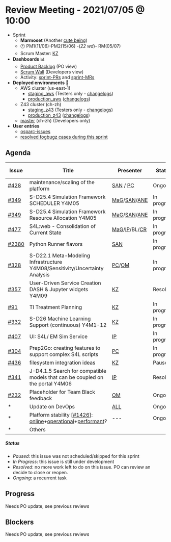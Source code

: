 # Review Meeting - 2021/07/05 @ 10:00

- Sprint
  - **Marmoset** (Another [cute being](https://en.wikipedia.org/wiki/Marmoset))
  - 🕐 PM1(11/06)-PM2(15/06) -(*22 wd*)- RM(05/07)
  - Scrum Master: [KZ]
- **Dashboards** 📊
  - [Product Backlog](https://github.com/orgs/ITISFoundation/projects/3) (PO view)
  - [Scrum Wall](https://app.zenhub.com/workspaces/osparc---scrum-wall-5c9260f3d76ef51f6b0fe78d/board?repos=118596920,174557929,151701223,135289610,118910047,181836792,167586968)  (Developers view)
  - Activity: [sprint-PRs] and [sprint-MRs]
- **Deployed environments** 🚀
  - AWS cluster (us-east-1)
    - [staging_aws](https://staging.osparc.io) (Testers only - [changelogs])
    - [production_aws](https://osparc.io) ([changelogs])
  - Z43 cluster (ch-zh)
    - [staging_z43](http://osparc-staging.speag.com) (Testers only - [changelogs])
    - [production_z43](http://osparc.speag.com) ([changelogs])
  - [master](https://osparc-master.speag.com) (ch-zh) (Developers only)
- **User entries**
  - [osparc-issues](https://github.com/ITISFoundation/osparc-issues/issues?q=is%3Aissue+is%3Aopen+sort%3Areactions)
  - [resolved fogbugz cases during this sprint](https://z43.manuscript.com/f/filters/?ixProject=45&ixStatus=0&maxrecords=50&resolvedInLast=3&sColumns=Category-Favorite-Case-TitleComment-Area-Priority-Status-DateResolved-DateOpened-OpenedBy&sSorts=LastUpdated.descending-Priority&sView=grid-flat)

## Agenda

| Issue  | Title                                                                         | Presenter           | Status      | Duration   | Start Time |
|--------|-------------------------------------------------------------------------------|---------------------|-------------|------------|------------|
| [#428] | maintenance/scaling of the platform                                           | [SAN] / [PC]        | Ongoing     | ?    |      |
| [#349] | S-D25.4 Simulation Framework SCHEDULER Y4M05                                  | [MaG]/[SAN]/[ANE]   | In progress | ?     |      |
| [#349] | S-D25.4 Simulation Framework Resource Allocation Y4M05                        | [MaG]/[SAN]/[ANE]   | In progress | ?     |       |
| [#477] | S4L:web - Consolidation of Current State                                      | [MaG]/[IP]/BL/[CR]  | In progress | ?     |       |
| [#2380]| Python Runner flavors                                                         | [SAN]               | In progress | ?     |       |
| [#328] | S-D22.1 Meta-Modeling Infrastructure Y4M08/Sensitivity/Uncertainty Analysis   | [PC]/[OM]           | In progress | 1 min      |       |
| [#357] | User-Driven Service Creation DASH & Jupyter widgets Y4M09                     | [KZ]                | Resolved    | 7 min      |       |
| [#91]  | TI Treatment Planning                                                         | [KZ]                | In progress | 1 min      |       |
| [#332] | S-D26 Machine Learning Support (continuous) Y4M1-12                           | [KZ]                | In progress | 1 min      |       |
| [#407] | UI: S4L/ EM Sim Service                                                       | [IP]                | In progress | ?      |       |
| [#304] | Prep2Go: creating features to support complex S4L scripts                     | [PC]                | In progress | ?      |       |
| [#436] | filesystem integration ideas                                                  | [KZ]                | Paused      | 1 min      |       |
| [#341] | J-D4.1.5 Search for compatible models that can be coupled on the portal Y4M06 | [IP]                | Resolved    | ?      |       |
| [#232] | Placeholder for Team Black feedback                                           | [OM]                | Ongoing     | ?      |       |
| *      | Update on DevOps                                                              | [ALL]               | Ongoing     | ?      |       |
| *      | Platform stability [[#1426]]: [online]+[operational]+[performant]?            | ---                 | Ongoing     | see [#428] |       |
| *      | Others                                                                        |

##### Status
- *Paused*: this issue was not scheduled/skipped for this sprint
- *In Progress*: this issue is still under development
- *Resolved*: no more work left to do on this issue. PO can review an decide to close or reopen.
- *Ongoing*: a recurrent task

[online]:http://status.osparc.io/
[operational]:https://git.speag.com/oSparc/e2e-testing/-/pipelines
[performant]:https://git.speag.com/oSparc/e2e-portal-testing/-/pipelines


## Progress

Needs PO update, see previous reviews

## Blockers

Needs PO update, see previous reviews


<!--References PLEASE KEEP ALPHABETICAL ORDER!!! -->

[#5]:https://github.com/ITISFoundation/osparc-issues/issues/5
[#6]:https://github.com/ITISFoundation/osparc-issues/issues/6
[#8]:https://github.com/ITISFoundation/osparc-issues/issues/8
[#9]:https://github.com/ITISFoundation/osparc-issues/issues/9
[#12]:https://github.com/ITISFoundation/osparc-issues/issues/12
[#13]:https://github.com/ITISFoundation/osparc-issues/issues/13
[#16]:https://github.com/ITISFoundation/osparc-issues/issues/16
[#18]:https://github.com/ITISFoundation/osparc-issues/issues/18
[#21]:https://github.com/ITISFoundation/osparc-issues/issues/21
[#22]:https://github.com/ITISFoundation/osparc-issues/issues/22
[#24]:https://github.com/ITISFoundation/osparc-issues/issues/24
[#26]:https://github.com/ITISFoundation/osparc-issues/issues/26
[#31]:https://github.com/ITISFoundation/osparc-issues/issues/31
[#68]:https://github.com/ITISFoundation/osparc-issues/issues/68
[#91]:https://github.com/ITISFoundation/osparc-issues/issues/91
[#93]:https://github.com/ITISFoundation/osparc-issues/issues/93
[#130]:https://github.com/ITISFoundation/osparc-issues/issues/130
[#162]:https://github.com/ITISFoundation/osparc-issues/issues/162
[#163]:https://github.com/ITISFoundation/osparc-issues/issues/163
[#164]:https://github.com/ITISFoundation/osparc-issues/issues/164
[#166]:https://github.com/ITISFoundation/osparc-issues/issues/166
[#232]:https://github.com/ITISFoundation/osparc-issues/issues/232
[#264]:https://github.com/ITISFoundation/osparc-issues/issues/264
[#265]:https://github.com/ITISFoundation/osparc-issues/issues/265
[#266]:https://github.com/ITISFoundation/osparc-issues/issues/266
[#273]:https://github.com/ITISFoundation/osparc-issues/issues/273
[#304]:https://github.com/ITISFoundation/osparc-issues/issues/304
[#306]:https://github.com/ITISFoundation/osparc-issues/issues/306
[#307]:https://github.com/ITISFoundation/osparc-issues/issues/307
[#309]:https://github.com/ITISFoundation/osparc-issues/issues/309
[#325]:https://github.com/ITISFoundation/osparc-issues/issues/325
[#326]:https://github.com/ITISFoundation/osparc-issues/issues/326
[#327]:https://github.com/ITISFoundation/osparc-issues/issues/327
[#328]:https://github.com/ITISFoundation/osparc-issues/issues/328
[#329]:https://github.com/ITISFoundation/osparc-issues/issues/329
[#331]:https://github.com/ITISFoundation/osparc-issues/issues/331
[#332]:https://github.com/ITISFoundation/osparc-issues/issues/332
[#333]:https://github.com/ITISFoundation/osparc-issues/issues/333
[#341]:https://github.com/ITISFoundation/osparc-issues/issues/341
[#342]:https://github.com/ITISFoundation/osparc-issues/issues/342
[#343]:https://github.com/ITISFoundation/osparc-issues/issues/343
[#344]:https://github.com/ITISFoundation/osparc-issues/issues/344
[#345]:https://github.com/ITISFoundation/osparc-issues/issues/345
[#348]:https://github.com/ITISFoundation/osparc-issues/issues/348
[#349]:https://github.com/ITISFoundation/osparc-issues/issues/349
[#350]:https://github.com/ITISFoundation/osparc-issues/issues/350
[#356]:https://github.com/ITISFoundation/osparc-issues/issues/356
[#357]:https://github.com/ITISFoundation/osparc-issues/issues/357
[#363]:https://github.com/ITISFoundation/osparc-issues/issues/363
[#365]:https://github.com/ITISFoundation/osparc-issues/issues/365
[#393]:https://github.com/ITISFoundation/osparc-issues/issues/393
[#399]:https://github.com/ITISFoundation/osparc-issues/issues/399
[#403]:https://github.com/ITISFoundation/osparc-issues/issues/403
[#404]:https://github.com/ITISFoundation/osparc-issues/issues/404
[#405]:https://github.com/ITISFoundation/osparc-issues/issues/405
[#406]:https://github.com/ITISFoundation/osparc-issues/issues/406
[#407]:https://github.com/ITISFoundation/osparc-issues/issues/407
[#410]:https://github.com/ITISFoundation/osparc-issues/issues/410
[#425]:https://github.com/ITISFoundation/osparc-issues/issues/425
[#428]:https://github.com/ITISFoundation/osparc-issues/issues/428
[#436]:https://github.com/ITISFoundation/osparc-issues/issues/436
[#449]:https://github.com/ITISFoundation/osparc-issues/issues/449
[#459]:https://github.com/ITISFoundation/osparc-issues/issues/459
[#463]:https://github.com/ITISFoundation/osparc-issues/issues/463
[#472]:https://github.com/ITISFoundation/osparc-issues/issues/472
[#473]:https://github.com/ITISFoundation/osparc-issues/issues/473
[#477]:https://github.com/ITISFoundation/osparc-issues/issues/477

[#54]:https://github.com/ITISFoundation/osparc-simcore/issues/54
[#496]:https://github.com/ITISFoundation/osparc-simcore/issues/496
[#505]:https://github.com/ITISFoundation/osparc-simcore/issues/505
[#1204]:https://github.com/ITISFoundation/osparc-simcore/issues/1204
[#1426]:https://github.com/ITISFoundation/osparc-simcore/issues/1426
[#2380]:https://github.com/ITISFoundation/osparc-simcore/issues/2380

[#38]:https://github.com/ITISFoundation/osparc-services/pull/38

[ALL]:https://github.com/Surfict
[IP]:https://github.com/ignapas
[KZ]:https://github.com/KZzizzle
[MaG]:https://github.com/mguidon
[OM]:https://github.com/odeimaiz
[PC]:https://github.com/pcrespov
[SAN]:https://github.com/sanderegg
[ANE]:https://github.com/GitHK
[TN]:https://itis.swiss/who-we-are/staff-members/all-staff/newton-taylor/
[CR]:https://github.com/colinRawlings


[J-D4]:https://github.com/ITISFoundation/osparc-issues/issues/62
[J-D7.a]:https://github.com/ITISFoundation/osparc-issues/issues/21
[J-D35]:https://github.com/ITISFoundation/osparc-issues/issues/31
[J-D33]:https://github.com/ITISFoundation/osparc-issues/issues/33
[J-D20]:https://github.com/ITISFoundation/osparc-issues/issues/48
[J-D21]:https://github.com/ITISFoundation/osparc-simcore/issues/1065
[J-D28.a]:https://github.com/ITISFoundation/osparc-simcore/issues/1066
[J-D29]:https://github.com/ITISFoundation/osparc-issues/issues/37

[S-D2]:https://github.com/ITISFoundation/osparc-simcore/issues/1069
[S-D18]:https://github.com/ITISFoundation/osparc-issues/issues/9
[S-D7]:https://github.com/ITISFoundation/osparc-issues/issues/21
[S-D10]:https://github.com/ITISFoundation/osparc-issues/issues/18
[S-D22]:https://github.com/ITISFoundation/osparc-issues/issues/5
[S-D12]:https://github.com/ITISFoundation/osparc-issues/issues/16
[S-D15]:https://github.com/ITISFoundation/osparc-issues/issues/12
[S-D12]:https://github.com/ITISFoundation/osparc-issues/issues/16
[S-D6]:https://github.com/ITISFoundation/osparc-issues/issues/22
[S-D5]:https://github.com/ITISFoundation/osparc-issues/issues/23
[S-D21]:https://github.com/ITISFoundation/osparc-issues/issues/6
[S-D4]:https://github.com/ITISFoundation/osparc-issues/issues/24
[S-D1]:https://github.com/ITISFoundation/osparc-issues/issues/26
[S-D26]:https://github.com/ITISFoundation/osparc-issues/issues/332
[S-D27.2]:https://github.com/ITISFoundation/osparc-issues/issues/357
[N-D1]:https://github.com/ITISFoundation/osparc-issues/issues/68
[N-D2]:https://github.com/ITISFoundation/osparc-issues/issues/91

[TB-Backlog]:https://github.com/ITISFoundation/osparc-issues/projects/4
[Z43-Backlog]:https://z43.fogbugz.com/f/filters/1112/osparc-cases

[sprint-PRs]:https://github.com/pulls?q=is%3Apr+archived%3Afalse+user%3AITISFoundation+created%3A%3E2021-05-06
[sprint-MRs]:https://git.speag.com/groups/oSparc/-/merge_requests?scope=all&utf8=%E2%9C%93&state=all
[changelogs]:https://github.com/ITISFoundation/osparc-simcore/releases
